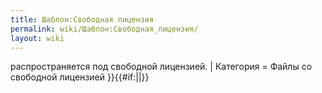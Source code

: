 ```yaml
---
title: Шаблон:Свободная лицензия
permalink: wiki/Шаблон:Свободная_лицензия/
layout: wiki
---
```


распространяется под свободной лицензией. \| Категория = Файлы со
свободной лицензией
}}{{\#if:\|\|<includeonly>[](Категория:Файлы_со_свободной_лицензией "wikilink")</includeonly>}}<noinclude></noinclude>
